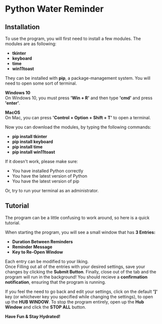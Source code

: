 # Python Water Reminder

## Installation  

To use the program, you will first need to install a few modules. The modules are as following:  

* **tkinter** 
* **keyboard**
* **time** 
* **win11toast**  

They can be installed with **pip**, a package-management system. You will need to open some sort of terminal.  

**Windows 10**  
On Windows 10, you must press **'Win + R'** and then type **'cmd'** and press **'enter'**.  

**MacOS**  
On Mac, you can press **'Control + Option + Shift + T'** to open a terminal.  

Now you can download the modules, by typing the following commands:  

* **pip install tkinter**
* **pip install keyboard**
* **pip install time**
* **pip install win11toast**  

If it doesn't work, please make sure:  

* You have installed Python correctly 
* You have the latest version of Python
* You have the latest version of pip  

Or, try to run your terminal as an administrator.  

## Tutorial  

The program can be a little confusing to work around, so here is a quick tutorial.  

When starting the program, you will see a small window that has **3 Entries:**  

* **Duration Between Reminders**
* **Reminder Message**
* **Key to Re-Open Window**  

Each entry can be modified to your liking.  
Once Filling out all of the entries with your desired settings, save your changes by clicking the **Submit Button**.
Finally, close out of the tab and the program will run in the background! You should recieve a **confirmation notification**, ensuring that the program is running.

If you feel the need to go back and edit your settings, click on the default **']'** key (or whichever key you specified while changing the settings), to open up the **HUB WINDOW**.
To stop the program entirely, open up the **Hub Window** and click the **STOP ALL** button.

**Have Fun & Stay Hydrated!**      
